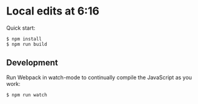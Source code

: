 # Local edits at 6:16

Quick start:

```
$ npm install
$ npm run build
````

## Development

Run Webpack in watch-mode to continually compile the JavaScript as you work:

```
$ npm run watch
```
